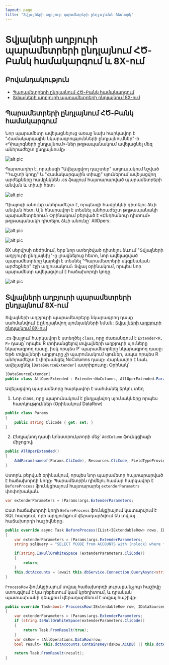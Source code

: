 ```yaml
---
layout: page
title: "Տվյալների աղբյուր պարամետրերի ընդլայնման ձեռնարկ" 
---
```


# Տվյալների աղբյուրի պարամետրերի ընդլայնում ՀԾ-Բանկ համակարգում և 8X-ում

## Բովանդակություն
* [Պարամետրերի ընդլայնում ՀԾ-Բանկ համակարգում](#պարամետրերի_ընդլայնում_ՀԾ-Բանկ_համակարգում)
* [Տվյալների աղբյուրի պարամետրերի ընդլայնում 8X-ում](#տվյալների-աղբյուրի-պարամետրերի-ընդլայնում-8X)

## Պարամետրերի ընդլայնում ՀԾ-Բանկ համակարգում

Նոր պարամետր ավելացնելուց առաջ նախ հարկավոր է "Համակարգային նկարագրությունների ընդլայնումներ"-ի  «Դիալոգների ընդլայնում»-ներ թղթապանակում ավելացնել մեզ անհրաժեշտ ընդլայնումը։

![alt pic](https://github.com/armsoft/as8x-docs/blob/main/src/extenstions/definitions/ds_extender_param_guide_dialog_extensions.png)

Պարտադիր է, որպեսզի "Ավելացվող դաշտեր" աղյուսակում նշված "Դաշտի կոդը" և "Համակարգային տիպը" սյուներում ավելացվող արժեքները համընկնեն .cs ֆայլում հայտարարված պարամետրերի անվան և տիպի հետ։

![alt pic](https://github.com/armsoft/as8x-docs/blob/main/src/extenstions/definitions/ds_extender_param_guide_dialog_extensions_create.png)

Դիալոգի անունը անհրաժեշտ է, որպեսզի համընկնի դիտելու ձևի անվան հետ։ Այն հնարավոր է տեսնել անհրաժեշտ թղթապանակի պարամետրերում։ Օրինակում բերված է «Ընդհանուր դիտում» թղթապանակի դիտելու ձևի անունը` AllOpers:

![alt pic](https://github.com/armsoft/as8x-docs/blob/main/src/extenstions/definitions/ds_extender_param_guide_folder_param.png)

![alt pic](https://github.com/armsoft/as8x-docs/blob/main/src/extenstions/definitions/ds_extender_param_guide_folder_param_name.png)

8X սերվիսի ռեժիմում, երբ նոր ստեղծված դիտելու ձևում "Տվյալների աղբյուրի ընդլայնիչ"-ը լրացնելուց հետո, նոր ավելացված պարամետրերը կարելի է տեսնել "Պարամետրերի սկզբնական արժեքներ" էջի աղյուսակում։
Տվյալ օրինակում, որպես նոր պարամետր ավելացվում է հաճախորդի կոդը.

![alt pic](https://github.com/armsoft/as8x-docs/blob/main/src/extenstions/definitions/ds_extender_param_guide_extend_params.png)

## Տվյալների աղբյուրի պարամետրերի ընդլայնում 8X-ում

Տվյալների աղբյուրի պարամետրերը նկարագրող դասը սահմանվում է ընդլայնվող սյունյակների նման։ [Տվյալների աղբյուրի ընդլայնում 8X-ում](https://github.com/armsoft/as8x-docs/blob/main/src/extenstions/definitions/ds_extender_guide.md)

.cs ֆայլում հարկավոր է ստեղծել ```class```, որը ժառանգում է ```Extender<R, P>``` դասը՝ որպես R փոխանցելով տվյալների աղբյուրի սյուները նկարագրող դասը, իսկ որպես P՝ պարամետրերը նկարագրող դասը։ Եթե տվյալների աղբյուրը չի պարունակում սյուներ, ապա որպես R անհրաժեշտ է փոխանցել NoColumns դասը։ Հարկավոր է նաև ավելացնել ```[DataSourceExtender]``` ատրիբուտը։ Օրինակ՝

```cs
[DataSourceExtender]
public class AllOperExtended : Extender<NoColumns, AllOperExtended.Params>
```

Ավելացվող պարամետրը հարկավոր է սահմանել երկու տեղ
1. Նոր class, որը պարունակում է ընդլայնվող սյունակները որպես հատկություններ  (Օրինակում DataRow)

``` cs
public class Params
{
    public string CliCode { get; set; }
}
```
2. Ընդլայնող դասի կոնստրուկտորի մեջ՝ ```AddColumn``` ֆունկցիայի միջոցով։
``` cs
public AllOperExtended()
{
    AddParam(nameof(Params.CliCode), Resources.CliCode, FieldTypeProvider.GetStringFieldType(Constants.LenClient ));           
}
```

Ստորև բերված օրինակում, որպես նոր պարամետր հայտարարված է հաճախորդի կոդը։ Պարամետրին դիմելու համար հարկավոր է ```BeforeProcess``` ֆունկցիայում հայտարարել ```extenderParametrs``` փոփոխական.

``` cs
var extenderParameters = (Params)args.ExtenderParameters;
```
Ըստ հաճախորդի կոդի ```BeforeProcess``` ֆունկցիայում կատարվում է SQL հարցում, որի արդյունքում վերադարձվում են տվյալ հաճախորդի հաշիվները։

``` cs
public override async Task BeforeProcess(IList<IExtendableRow> rows, IDataSourceArgs args)
{
    var extenderParameters = (Params)args.ExtenderParameters;
    string sqlQuery = "SELECT fCODE from ACCOUNTS with (nolock) where fCLICODE=@CliCode";         

    if(string.IsNullOrWhiteSpace (extenderParameters.CliCode))
    {
        return;
    }
    this.dctAccounts = (await this.dbService.Connection.QueryAsync<string>(sqlQuery, new { CliCode= extenderParameters.CliCode.Trim()})).ToDictionary(item => item, item => item);
}
```

```ProcessRow``` ֆունկցիայում տվյալ հաճախորդի յուրաքանչյուր հաշիվը ստուգվում է կա դեբետում կամ կրեդիտում, և դրական պատասխանի դեպքում վերադարձնում է տվյալ հաշիվը։

``` cs
public override Task<bool> ProccessRow(IExtendableRow row, IDataSourceArgs args)
{
    var extenderParameters = (Params)args.ExtenderParameters;
    if (string.IsNullOrWhiteSpace(extenderParameters.CliCode))
    {
        return Task.FromResult(true);
    }
    var dsRow = (AllOperations.DataRow)row;            
    bool result= this.dctAccounts.ContainsKey(dsRow.ACCDB) || this.dctAccounts.ContainsKey(dsRow.ACCCR);

    return Task.FromResult(result);
}

```












